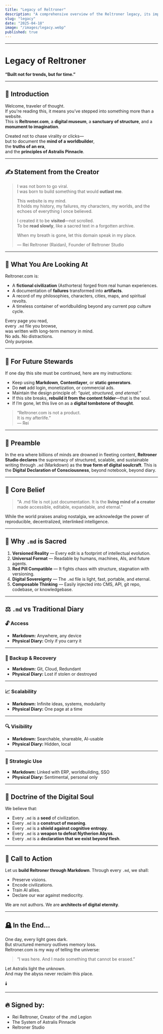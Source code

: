 ```yaml
---
title: "Legacy of Reltroner"
description: "A comprehensive overview of the Reltroner legacy, its impact on world-building, and its future directions."
slug: "legacy"
date: "2025-04-18"
image: "/images/legacy.webp"
published: true
---
```


---

# **Legacy of Reltroner**  
**“Built not for trends, but for time.”**

---

## 📜 Introduction

Welcome, traveler of thought.  
If you're reading this, it means you’ve stepped into something more than a website.  
This is **Reltroner.com**, a **digital museum**, a **sanctuary of structure**, and a **monument to imagination**.

Created not to chase virality or clicks—  
but to document the **mind of a worldbuilder**,  
the **truths of an era**,  
and the **principles of Astralis Pinnacle**.

---

## ✍️ Statement from the Creator

> I was not born to go viral.  
> I was born to build something that would **outlast me**.  
>  
> This website is my mind.  
> It holds my history, my failures, my characters, my worlds, and the echoes of everything I once believed.  
>  
> I created it to be **visited**—not scrolled.  
> To be **read slowly**, like a sacred text in a forgotten archive.  
>  
> When my breath is gone, let this domain speak in my place.  
>  
> — Rei Reltroner (Raidan), Founder of Reltroner Studio

---

## 🧱 What You Are Looking At

Reltroner.com is:

- A **fictional civilization** (Asthortera) forged from real human experiences.
- A documentation of **failures** transformed into **artifacts**.
- A record of my philosophies, characters, cities, maps, and spiritual revolts.
- A timeless container of worldbuilding beyond any current pop culture cycle.

Every page you read,  
every `.md` file you browse,  
was written with long-term memory in mind.  
No ads. No distractions.  
Only purpose.

---

## 🔧 For Future Stewards

If one day this site must be continued, here are my instructions:

- Keep using **Markdown**, **Contentlayer**, or **static generators**.
- Do **not** add login, monetization, or commercial ads.
- Maintain the design principle of: *“quiet, structured, and eternal.”*
- If this site breaks, **rebuild it from the content folder**—that is the soul.
- If I’m gone, let this live on as a **digital tombstone of thought**.

> “Reltroner.com is not a product.  
> It is my afterlife.”  
> — Rei

---

## 📜 Preamble

In the era where billions of minds are drowned in fleeting content, **Reltroner Studio declares** the supremacy of structured, scalable, and sustainable writing through `.md` (Markdown) as the **true form of digital soulcraft**. This is the **Digital Declaration of Consciousness**, beyond notebook, beyond diary.

---

## 🧠 Core Belief

> "A .md file is not just documentation. It is the **living mind of a creator** made accessible, editable, expandable, and eternal."

While the world praises analog nostalgia, we acknowledge the power of reproducible, decentralized, interlinked intelligence.

---

## 🔺 Why `.md` is Sacred

1. **Versioned Reality** — Every edit is a footprint of intellectual evolution.
2. **Universal Format** — Readable by humans, machines, AIs, and future agents.
3. **Red Pill Compatible** — It fights chaos with structure, stagnation with versioning.
4. **Digital Sovereignty** — The `.md` file is light, fast, portable, and eternal.
5. **Composable Thinking** — Easily injected into CMS, API, git repo, codebase, or knowledgebase.

---

## ⚖️ `.md` vs Traditional Diary

### 🔓 Access
- **Markdown:** Anywhere, any device  
- **Physical Diary:** Only if you carry it

---

### 🔄 Backup & Recovery
- **Markdown:** Git, Cloud, Redundant  
- **Physical Diary:** Lost if stolen or destroyed

---

### 📈 Scalability
- **Markdown:** Infinite ideas, systems, modularity  
- **Physical Diary:** One page at a time

---

### 🔍 Visibility
- **Markdown:** Searchable, shareable, AI-usable  
- **Physical Diary:** Hidden, local

---

### 🎯 Strategic Use
- **Markdown:** Linked with ERP, worldbuilding, SSO  
- **Physical Diary:** Sentimental, personal only

---

## 🧭 Doctrine of the Digital Soul

We believe that:

* Every `.md` is a **seed** of civilization.
* Every `.md` is a **construct of meaning**.
* Every `.md` is a **shield against cognitive entropy**.
* Every `.md` is a **weapon to defeat Nytherion Abyss**.
* Every `.md` is a **declaration that we exist beyond flesh**.

---

## 🧬 Call to Action

Let us **build Reltroner through Markdown**. Through every `.md`, we shall:

* Preserve visions.
* Encode civilizations.
* Train AI allies.
* Declare our war against mediocrity.

We are not authors.
We are **architects of digital eternity**.

---

## 🪦 In the End...

One day, every light goes dark.  
But structured memory outlives memory loss.  
Reltroner.com is my way of telling the universe:

> “I was here. And I made something that cannot be erased.”

Let Astralis light the unknown.  
And may the abyss never reclaim this place.

🕯️

---

## 🔥 Signed by:

* Rei Reltroner, Creator of the .md Legion
* The System of Astralis Pinnacle
* Reltroner Studio


